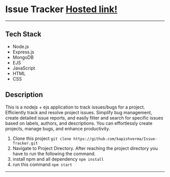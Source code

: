 # Issue Tracker [Hosted link!](http://13.53.206.113:7100)

---

## Tech Stack

- Node.js
- Express.js
- MongoDB
- EJS
- JavaScript
- HTML
- CSS

## Description
This is a nodejs + ejs  application to track issues/bugs for a project. Efficiently track and resolve project issues. Simplify bug management, create detailed issue reports, and easily filter and search for specific issues based on labels, authors, and descriptions. You can effortlessly create projects, manage bugs, and enhance productivity.

  1. Clone this project
     `git clone https://github.com/kapishverma/Issue-Tracker.git`
  2. Navigate to Project Directory.
      After reaching the project directory you have to run the following the command.
  3. install npm and all dependency `npm install`
  4. run this command `npm start`
---
  
